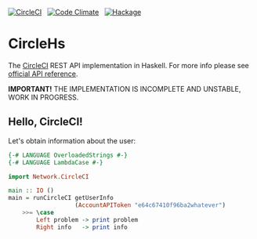 [![CircleCI](https://circleci.com/gh/denisshevchenko/circlehs.svg?style=shield&circle-token=6a0ecfd0e019941c9da7ed3070d6cbaa29e3597d)](https://circleci.com/gh/denisshevchenko/circlehs)&nbsp;&nbsp;&nbsp;[![Code Climate](https://codeclimate.com/github/denisshevchenko/circlehs/badges/gpa.svg)](https://codeclimate.com/github/denisshevchenko/circlehs)&nbsp;&nbsp;&nbsp;[![Hackage](https://img.shields.io/badge/hackage-v0.0.1-blue.svg)](http://hackage.haskell.org/package/circlehs)

# CircleHs

The [CircleCI](https://circleci.com/) REST API implementation in Haskell. For more info please see [official API reference](https://circleci.com/docs/api/).

**IMPORTANT!** THE IMPLEMENTATION IS INCOMPLETE AND UNSTABLE, WORK IN PROGRESS.

## Hello, CircleCI!

Let's obtain information about the user:

```haskell
{-# LANGUAGE OverloadedStrings #-}
{-# LANGUAGE LambdaCase #-}

import Network.CircleCI

main :: IO ()
main = runCircleCI getUserInfo
                   (AccountAPIToken "e64c67410f96ba2whatever")
    >>= \case
        Left problem -> print problem
        Right info   -> print info
```

